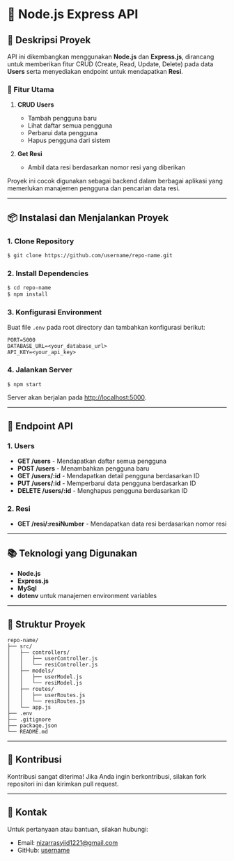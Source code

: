 # 🚀 Node.js Express API

## 📝 Deskripsi Proyek
API ini dikembangkan menggunakan **Node.js** dan **Express.js**, dirancang untuk memberikan fitur CRUD (Create, Read, Update, Delete) pada data **Users** serta menyediakan endpoint untuk mendapatkan **Resi**.

### 🌟 Fitur Utama
1. **CRUD Users**
   - Tambah pengguna baru
   - Lihat daftar semua pengguna
   - Perbarui data pengguna
   - Hapus pengguna dari sistem

2. **Get Resi**
   - Ambil data resi berdasarkan nomor resi yang diberikan

Proyek ini cocok digunakan sebagai backend dalam berbagai aplikasi yang memerlukan manajemen pengguna dan pencarian data resi.

---

## 📦 Instalasi dan Menjalankan Proyek

### 1. Clone Repository
```bash
$ git clone https://github.com/username/repo-name.git
```

### 2. Install Dependencies
```bash
$ cd repo-name
$ npm install
```

### 3. Konfigurasi Environment
Buat file `.env` pada root directory dan tambahkan konfigurasi berikut:
```env
PORT=5000
DATABASE_URL=<your_database_url>
API_KEY=<your_api_key>
```

### 4. Jalankan Server
```bash
$ npm start
```
Server akan berjalan pada [http://localhost:5000](http://localhost:5000).

---

## 🔗 Endpoint API

### 1. Users
- **GET /users** - Mendapatkan daftar semua pengguna
- **POST /users** - Menambahkan pengguna baru
- **GET /users/:id** - Mendapatkan detail pengguna berdasarkan ID
- **PUT /users/:id** - Memperbarui data pengguna berdasarkan ID
- **DELETE /users/:id** - Menghapus pengguna berdasarkan ID

### 2. Resi
- **GET /resi/:resiNumber** - Mendapatkan data resi berdasarkan nomor resi

---

## 📚 Teknologi yang Digunakan
- **Node.js**
- **Express.js**
- **MySql** 
- **dotenv** untuk manajemen environment variables

---

## 📂 Struktur Proyek
```
repo-name/
├── src/
│   ├── controllers/
│   │   ├── userController.js
│   │   └── resiController.js
│   ├── models/
│   │   ├── userModel.js
│   │   └── resiModel.js
│   ├── routes/
│   │   ├── userRoutes.js
│   │   └── resiRoutes.js
│   └── app.js
├── .env
├── .gitignore
├── package.json
└── README.md
```

---

## 🤝 Kontribusi
Kontribusi sangat diterima! Jika Anda ingin berkontribusi, silakan fork repositori ini dan kirimkan pull request.

---

## 📧 Kontak
Untuk pertanyaan atau bantuan, silakan hubungi:
- Email: nizarrasyiid1221@gmail.com
- GitHub: [username](https://github.com/Nizar-Rasyiid)
